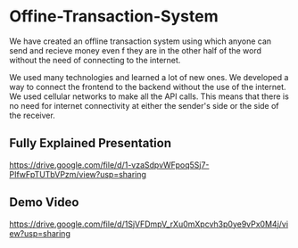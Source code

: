 # Offine-Transaction-System

We have created an offline transaction system using which anyone can send and recieve money even f they are in the other half of the word without the need of connecting to the internet.

We used many technologies and learned a lot of new ones. We developed a way to connect the frontend to the backend without the use of the internet. We used cellular networks to make all the API calls.  This means that there is no need for internet connectivity at either the sender's side or the side of the receiver.

## Fully Explained Presentation
https://drive.google.com/file/d/1-vzaSdpvWFpoq5Sj7-PIfwFpTUTbVPzm/view?usp=sharing

## Demo Video
https://drive.google.com/file/d/1SjVFDmpV_rXu0mXpcvh3p0ye9vPx0M4j/view?usp=sharing
